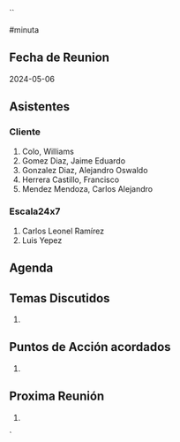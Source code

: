 ``

#minuta
## Fecha de Reunion
2024-05-06

## Asistentes

### Cliente
1. Colo, Williams
2. Gomez Diaz, Jaime Eduardo
3. Gonzalez Diaz, Alejandro Oswaldo
4. Herrera Castillo, Francisco
5. Mendez Mendoza, Carlos Alejandro
### Escala24x7
1. Carlos Leonel Ramírez
2. Luis Yepez

## Agenda

## Temas Discutidos
1. 

## Puntos de Acción acordados
1. 

## Proxima Reunión
1.  

`